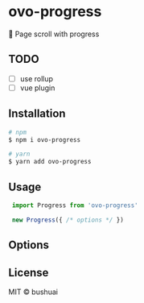 # ovo-progress

🌈 Page scroll with progress

## TODO

- [ ] use rollup
- [ ] vue plugin

## Installation

```bash
# npm
$ npm i ovo-progress

# yarn
$ yarn add ovo-progress
```

## Usage

```javascript
 import Progress from 'ovo-progress'

 new Progress({ /* options */ })
```

## Options

## License

MIT &copy; bushuai